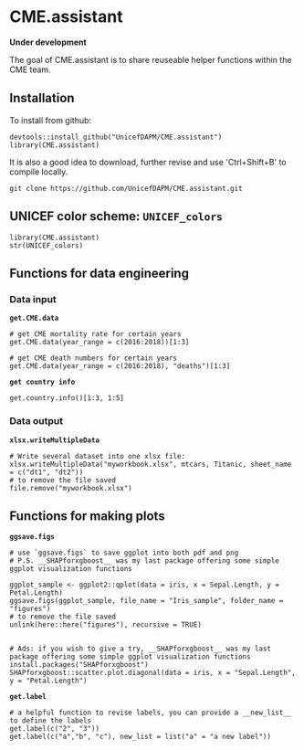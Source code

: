 # CME.assistant

<!-- badges: start -->
<!-- badges: end -->
__Under development__

The goal of CME.assistant is to share reuseable helper functions within the CME team.

## Installation

To install from github:
```{r}
devtools::install_github("UnicefDAPM/CME.assistant")
library(CME.assistant)
```
It is also a good idea to download, further revise and use 'Ctrl+Shift+B' to compile locally.
```{r}
git clone https://github.com/UnicefDAPM/CME.assistant.git
```

## UNICEF color scheme: `UNICEF_colors`
```{r}
library(CME.assistant)
str(UNICEF_colors)
```

## Functions for data engineering
### Data input
**`get.CME.data`**
```{r}
# get CME mortality rate for certain years 
get.CME.data(year_range = c(2016:2018))[1:3]

# get CME death numbers for certain years
get.CME.data(year_range = c(2016:2018), "deaths")[1:3]
```
**`get country info`**
```{r}
get.country.info()[1:3, 1:5]
```

### Data output
**`xlsx.writeMultipleData`**
```{r}
# Write several dataset into one xlsx file:
xlsx.writeMultipleData("myworkbook.xlsx", mtcars, Titanic, sheet_name = c("dt1", "dt2"))
# to remove the file saved
file.remove("myworkbook.xlsx")
```

## Functions for making plots
**`ggsave.figs`**
```{r}
# use `ggsave.figs` to save ggplot into both pdf and png
# P.S. __SHAPforxgboost__ was my last package offering some simple ggplot visualization functions

ggplot_sample <- ggplot2::qplot(data = iris, x = Sepal.Length, y = Petal.Length)
ggsave.figs(ggplot_sample, file_name = "Iris_sample", folder_name = "figures")
# to remove the file saved
unlink(here::here("figures"), recursive = TRUE)


# Ads: if you wish to give a try, __SHAPforxgboost__ was my last package offering some simple ggplot visualization functions
install.packages("SHAPforxgboost")
SHAPforxgboost::scatter.plot.diagonal(data = iris, x = "Sepal.Length", y = "Petal.Length")
```
**`get.label`**
```{r}
# a helpful function to revise labels, you can provide a __new_list__ to define the labels
get.label(c("2", "3"))
get.label(c("a","b", "c"), new_list = list("a" = "a new label"))

```


